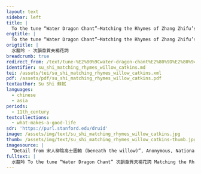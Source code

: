 ```yaml
---
layout: text
sidebar: left
title: |
  To the tune “Water Dragon Chant”—Matching the Rhymes of Zhang Zhifu’s Song about Willow Catkins | 水龍吟 · 次韻章質夫楊花詞
engtitle: |
  To the tune “Water Dragon Chant”—Matching the Rhymes of Zhang Zhifu’s Song about Willow Catkins
origtitle: |
  水龍吟 · 次韻章質夫楊花詞
breadcrumb: true
redirect_from: /text/tune-%E2%80%9Cwater-dragon-chant%E2%80%9D%E2%80%94matching-rhymes-zhang-zhifu%E2%80%99s-song-about-willow-catkins
identifier: su_shi_matching_rhymes_willow_catkins.md
tei: /assets/tei/su_shi_matching_rhymes_willow_catkins.xml
pdf: /assets/pdf/su_shi_matching_rhymes_willow_catkins.pdf
textauthor: Su Shi 蘇軾
languages:
  - chinese
  - asia
periods:
  - 11th_century
textcollections:
  - what-makes-a-good-life
sdr: 'https://purl.stanford.edu/druid'
image: /assets/img/text/su_shi_matching_rhymes_willow_catkins.jpg
thumb: /assets/img/text/su_shi_matching_rhymes_willow_catkins-thumb.jpg
imagesource: |
  “Detail from 宋人柳陰高士圖軸 (beneath the willow)”, Anonymous, National Palace Museum, Accession Number: K2A000177N000000000PAA [Public Domain]
fulltext: |
  水龍吟 To the tune “Water Dragon Chant” 次韻章質夫楊花詞 Matching the Rhymes of Zhang Zhifu’s Song about Willow Catkins 似花還似非花 TheyRefers to the willow catkins. look like flowers but also do not look like them. 也無人惜從教墜 No one treasures them, letting them fall. 拋家傍路 They were tossed to the side of the road near home. 思量卻是 Yet, when you think about it, 無情有思 although they seem insentient, they do have thoughts. 縈損柔腸 They are the gentle heart, worn out by worries, 困酣嬌眼 drowsy charming eyes, 欲開還閉 closed again as they are just about to open. 夢隨風萬里 Their dreams ride with the wind for a thousand miles, 尋郎去處 searching for where their men have gone, 又還被鶯呼起 Yet, they are woken by the orioles. 不恨此花飛盡 I do not regret that these flowers have all flown away 恨西園 but regret that in the western garden, 落紅難綴  The fallen flowersThe literal translation of 落紅 is “fallen red”. When "red" is used as a noun, it often refers to flowers, so here the translator chooses to translate the phrase as “fallen flowers”. The flowers refer to the willow catkins. cannot be stitched back together. 曉來雨過 After the rain at dawn, 遺蹤何在 where are their traces now? 一池萍碎 There is a pool of shattered duckweedIt was believed that when catkins fell into water they became duckweed.. 春色三分  The spring charmRefers to the catkin. divides into three, 二分塵土 two become dust, 一分流水 one turns into flowing water. 細看來 Look at them carefully: 不是楊花 those are not willow catkins, 點點是離人淚     the little dots are the tears of leaving menThe “leaving men” here are not men willfully abandoning others, but those who are reluctant to depart..
---
```


